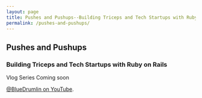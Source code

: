 ```yaml
---
layout: page
title: Pushes and Pushups--Building Triceps and Tech Startups with Ruby on Rails
permalink: /pushes-and-pushups/
---
```


## Pushes and Pushups
### Building Triceps and Tech Startups with Ruby on Rails

Vlog Series Coming soon

[@BlueDrumlin on YouTube](https://www.youtube.com/@BlueDrumlin). 
